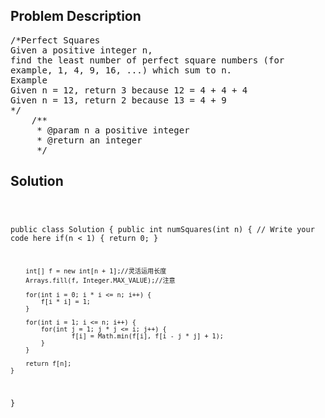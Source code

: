 <!--
<style>
  body { font-family: Arial, sans-serif; }
  .container { max-width: 100%; margin: 0 auto; padding: 10px; }
  .comment-block { max-width: 30%; background-color: #f9f9f9; padding: 10px; border-left: 5px solid #ccc; overflow-wrap: break-word; white-space: pre-wrap; }
  .code-block { background-color: #f4f4f4; padding: 10px; border: 1px solid #ddd; overflow-wrap: break-word; white-space: pre-wrap; }
</style>
-->

<div class='container'>
<h2>Problem Description</h2>
<div class='comment-block'>
<pre>
/*Perfect Squares
Given a positive integer n,
find the least number of perfect square numbers (for
example, 1, 4, 9, 16, ...) which sum to n.
Example
Given n = 12, return 3 because 12 = 4 + 4 + 4
Given n = 13, return 2 because 13 = 4 + 9
*/
    /**
     * @param n a positive integer
     * @return an integer
     */
</pre>
</div>

<h2>Solution</h2>
<div class='code-block'>
<pre><code class='language-java'>

public class Solution {
    public int numSquares(int n) {
        // Write your code here
        if(n < 1) {
            return 0;
        }
        
        int[] f = new int[n + 1];//灵活运用长度
        Arrays.fill(f, Integer.MAX_VALUE);//注意
        
        for(int i = 0; i * i <= n; i++) {
            f[i * i] = 1;
        }
        
        for(int i = 1; i <= n; i++) {
            for(int j = 1; j * j <= i; j++) {
                    f[i] = Math.min(f[i], f[i - j * j] + 1);
            }
        }
        
        return f[n];
    }
}</code></pre>
</div>
</div>
